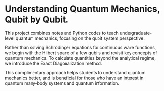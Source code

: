 # Understanding Quantum Mechanics, Qubit by Qubit.

This project combines notes and Python codes to teach undergraduate-level quantum mechanics, focusing on the qubit system perspective.

Rather than solving Schrödinger equations for continuous wave functions, we begin with the Hilbert space of a few qubits and revisit key concepts of quantum mechanics. To calculate quantities beyond the analytical regime, we introduce the Exact Diagonalization method.

This complimentary approach helps students to understand quantum mechanics better, and is beneficial for those who have an interest in quantum many-body systems and quantum information.
